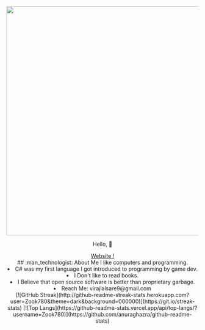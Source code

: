 <div id="header" align="center">
  <img src="https://68.media.tumblr.com/4a99bd0463ccda299873ab0e426c0aaa/tumblr_oe2eunVAFv1tqhb9uo1_540.gif" width=600 />
  <p> Hello, 👋 </p>
  <a href="https://zook780.github.io/Website">Website !</a>
</div>
<div align="center">
  ## :man_technologist: About Me
  <l i> I like computers and programming.</li>
  <li> C# was my first language I got introduced to programming by game dev. </li>
  <li> I Don't like to read books.</li>
  <li> I Believe that open source software is better than proprietary garbage. </li>
  <li> Reach Me: virajlalsare9@gmail.com</li>
</div>

<div align="center">
  [![GitHub Streak](http://github-readme-streak-stats.herokuapp.com?user=Zook780&theme=dark&background=000000)](https://git.io/streak-stats)
  [![Top Langs](https://github-readme-stats.vercel.app/api/top-langs/?username=Zook780)](https://github.com/anuraghazra/github-readme-stats)
</div>
